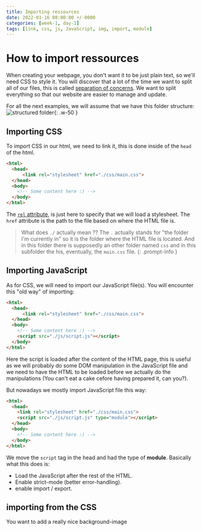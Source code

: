 ```yaml
---
title: Importing ressources
date: 2022-01-16 08:00:00 +/-0000
categories: [week-1, day-1]
tags: [link, css, js, JavaScript, img, import, module]
---
```


# How to import ressources

When creating your webpage, you don't want it to be just plain text, so we'll need CSS to style it.
You will discover that a lot of the time we want to split all of our files, this is called [separation of concerns](https://en.wikipedia.org/wiki/Separation_of_concerns).
We want to split everything so that our website are easier to manage and update.

For all the next examples, we will assume that we have this folder structure:
![structured folder](https://imgur.com/gMhveds.png){: .w-50 }

## Importing CSS

To import CSS in our html, we need to link it, this is done inside of the `head` of the html.

```html
<html>
  <head>
      <link rel="stylesheet" href="./css/main.css">
  </head>
  <body>
    <!-- Some content here :) -->
  </body>  
</html>
```

The [`rel` attribute](https://developer.mozilla.org/en-US/docs/Web/HTML/Attributes/rel), is just here to specify that we will load a stylesheet.
The `href` attribute is the path to the file based on where the HTML file is.

> What does `./` actually mean ??
> The `.` actually stands for "the folder I'm currently in" so it is the folder where the HTML file is located. And in this folder there is supposedly an other folder named `css` and in this subfolder the his, eventually, the `main.css` file.
{: .prompt-info }

## Importing JavaScript

As for CSS, we will need to import our JavaScript file(s).
You will encounter this "old way" of importing:

```html
<html>
  <head>
      <link rel="stylesheet" href="./css/main.css">
  </head>
  <body>
    <!-- Some content here :) -->
    <script src="./js/script.js"></script>
  </body>  
</html>
```

Here the script is loaded after the content of the HTML page, this is useful as we will probably do some DOM manipulation in the JavaScript file and we need to have the HTML to be loaded before we actually do the manipulations (You can't eat a cake cefore having prepared it, can you?).

But nowadays we mostly import JavaScript file this way:

```html
<html>
  <head>
    <link rel="stylesheet" href="./css/main.css">
    <script src="./js/script.js" type="module"></script>
  </head>
  <body>
    <!-- Some content here :) -->
  </body>  
</html>
```

We move the `script` tag in the head and had the type of **module**. Basically what this does is:

- Load the JavaScript after the rest of the HTML.
- Enable strict-mode (better error-handling).
- enable import / export.

## importing from the CSS

You want to add a really nice background-image 